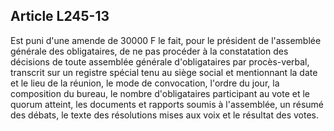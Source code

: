Article L245-13
----
Est puni d'une amende de 30000 F le fait, pour le président de l'assemblée
générale des obligataires, de ne pas procéder à la constatation des décisions de
toute assemblée générale d'obligataires par procès-verbal, transcrit sur un
registre spécial tenu au siège social et mentionnant la date et le lieu de la
réunion, le mode de convocation, l'ordre du jour, la composition du bureau, le
nombre d'obligataires participant au vote et le quorum atteint, les documents et
rapports soumis à l'assemblée, un résumé des débats, le texte des résolutions
mises aux voix et le résultat des votes.
